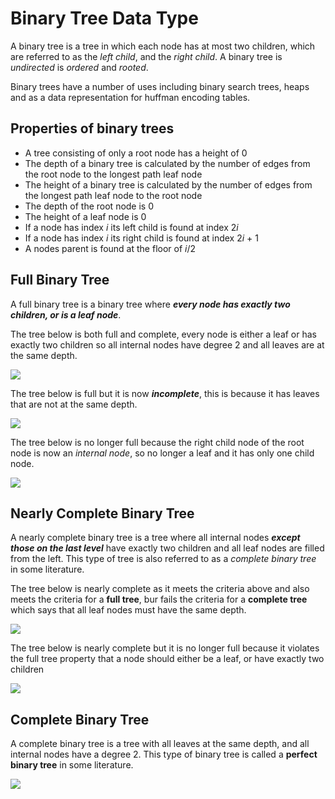 # Binary Tree Data Type

A binary tree is a tree in which each node has at most two children, which are referred to as the *left child*, and the *right child*. A binary tree is *undirected* is *ordered* and *rooted*.

Binary trees have a number of uses including binary search trees, heaps and as a data representation for huffman encoding tables.

## Properties of binary trees

* A tree consisting of only a root node has a height of 0
* The depth of a binary tree is calculated by the number of edges from the root node to the longest path leaf node
* The height of a binary tree is calculated by the number of edges from the longest path leaf node to the root node
* The depth of the root node is 0
* The height of a leaf node is 0
* If a node has index *i* its left child is found at index 2*i*
* If a node has index *i* its right child is found at index 2*i* + 1
* A nodes parent is found at the floor of *i*/2

## Full Binary Tree

A full binary tree is a binary tree where ***every node has exactly two children, or is a leaf node***.

The tree below is both full and complete, every node is either a leaf or has exactly two children so all internal nodes have degree 2 and all leaves are at the same depth.

<p align="left">
  <img src="images/full_tree.PNG">
</p>

The tree below is full but it is now ***incomplete***, this is because it has leaves that are not at the same depth.

<p align="left">
  <img src="images/full_incomplete_tree.PNG">
</p>

The tree below is no longer full because the right child node of the root node is now an *internal node*, so no longer a leaf and it has only one child node.

<p align="left">
  <img src="images/incomplete_no_longer_full_tree.PNG">
</p>

## Nearly Complete Binary Tree

A nearly complete binary tree is a tree where all internal nodes ***except those on the last level*** have exactly two children and all leaf nodes are filled from the left. This type of tree is also referred to as a *complete binary tree* in some literature.

The tree below is nearly complete as it meets the criteria above and also meets the criteria for a **full tree**, bur fails the criteria for a **complete tree** which says that all leaf nodes must have the same depth.

<p align="left">
  <img src="images/full_incomplete_tree.PNG">
</p>

The tree below is nearly complete but it is no longer full because it violates the full tree property that a node should either be a leaf, or have exactly two children

<p align="left">
  <img src="images/incomplete_no_longer_full_tree.PNG">
</p>

## Complete Binary Tree

A complete binary tree is a tree with all leaves at the same depth, and all internal nodes have a degree 2. This type of binary tree is called a **perfect binary tree** in some literature.

<p align="left">
  <img src="images/full_tree.PNG">
</p>
